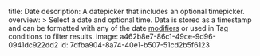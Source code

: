 title: Date
description: A datepicker that includes an optional timepicker.
overview: >
  Select a date and optional time. Data is stored as a timestamp and can be formatted with any of the date [modifiers](/reference/modifiers) or used in Tag conditions to filter results.
image: a462b8e7-86c1-49ce-9d96-0941dc922dd2
id: 7dfba904-8a74-40e1-b507-51cd2b5f6123
